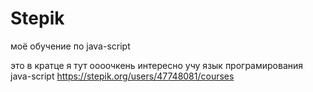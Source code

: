 # Stepik
моё обучение по java-script

это в кратце я тут оооочкень интересно учу язык програмирования java-script https://stepik.org/users/47748081/courses